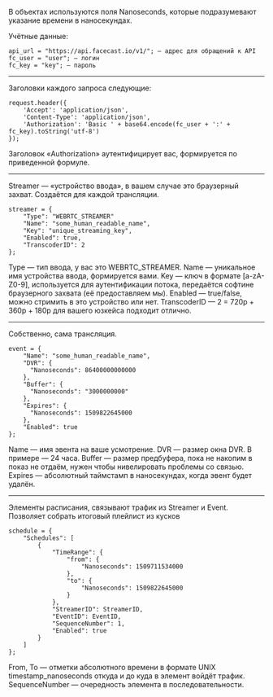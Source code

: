 В объектах используются поля Nanoseconds, которые подразумевают указание времени в наносекундах.

Учётные данные:
```
api_url = "https://api.facecast.io/v1/"; — адрес для обращений к API
fc_user = "user"; — логин
fc_key = "key"; — пароль
```

***********************

Заголовки каждого запроса следующие:
```
request.header({
    'Accept': 'application/json',
    'Content-Type': 'application/json',
    'Authorization': 'Basic ' + base64.encode(fc_user + ':' + fc_key).toString('utf-8')
});
```
Заголовок «Authorization» аутентифицирует вас, формируется по приведенной формуле.

***********************
Streamer — «устройство ввода», в вашем случае это браузерный захват. Создаётся для каждой трансляции.
```
streamer = {
    "Type": "WEBRTC_STREAMER"
    "Name": "some_human_readable_name",
    "Key": "unique_streaming_key",
    "Enabled": true,
    "TranscoderID": 2
};
```
Type — тип ввода, у вас это WEBRTC_STREAMER.
Name — уникальное имя устройства ввода, формируется вами.
Key —  ключ в формате [a-zA-Z0-9], используется для аутентификации потока, передаётся софтине браузерного захвата (её предоставляем мы).
Enabled — true/false, можно стримить в это устройство или нет.
TranscoderID — 2 = 720p + 360p + 180p для вашего юзкейса подходит отлично.

***********************
Собственно, сама трансляция.
```
event = {
    "Name": "some_human_readable_name",
    "DVR": {
      "Nanoseconds": 86400000000000
    },
    "Buffer": {
      "Nanoseconds": "3000000000"
    },
    "Expires": {
      "Nanoseconds": 1509822645000
    },
    "Enabled": true
};
```
Name — имя эвента на ваше усмотрение.
DVR — размер окна DVR. В примере — 24 часа.
Buffer — размер предбуфера, пока не накопим в показ не отдаём, нужен чтобы нивелировать проблемы со связью.
Expires — абсолютный таймстамп в наносекундах, когда эвент будет удалён. 

***********************

Элементы расписания, связывают трафик из Streamer и Event. Позволяет собрать итоговый плейлист из кусков
```
schedule = {
    "Schedules": [
        {
            "TimeRange": {
                "from": {
                    "Nanoseconds": 1509711534000
                },
                "to": {
                    "Nanoseconds": 1509822645000
                }
            },
            "StreamerID": StreamerID,
            "EventID": EventID,
            "SequenceNumber": 1,
            "Enabled": true
        }
    ]
};
```
From, To — отметки абсолютного времени в формате UNIX timestamp_nanoseconds откуда и до куда в элемент войдёт трафик.
SequenceNumber — очередность элемента в последовательности.
